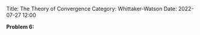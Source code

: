 Title: The Theory of Convergence
Category: Whittaker-Watson
Date: 2022-07-27 12:00

**Problem 6:** 

